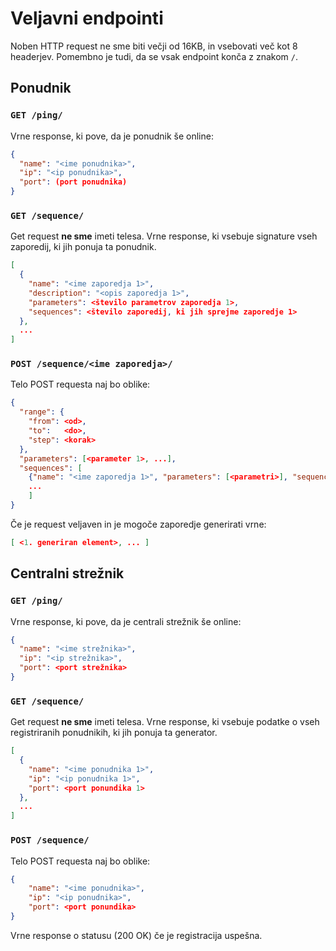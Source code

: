 # Veljavni endpointi

Noben HTTP request ne sme biti večji od 16KB, in vsebovati več 
kot 8 headerjev. Pomembno je tudi, da se vsak endpoint konča z znakom `/`.

## Ponudnik

### ```GET /ping/```
Vrne response, ki pove, da je ponudnik še online: 
```json
{
  "name": "<ime ponudnika>",
  "ip": "<ip ponudnika>",
  "port": (port ponudnika)
}
```

### ```GET /sequence/```
Get request **ne sme** imeti telesa. 
Vrne response, ki vsebuje signature vseh zaporedij, ki jih ponuja ta ponudnik.
```json
[
  {
    "name": "<ime zaporedja 1>",
    "description": "<opis zaporedja 1>",
    "parameters": <število parametrov zaporedja 1>,
    "sequences": <število zaporedij, ki jih sprejme zaporedje 1>
  },
  ...
]
```

### ```POST /sequence/<ime zaporedja>/```
Telo POST requesta naj bo oblike:
```json
{
  "range": {
    "from": <od>,
    "to":   <do>,
    "step": <korak>
  },
  "parameters": [<parameter 1>, ...],
  "sequences": [
    {"name": "<ime zaporedja 1>", "parameters": [<parametri>], "sequences": [<zaporedja>]},
    ...
    ]
}
```
Če je request veljaven in je mogoče zaporedje generirati vrne:
```json
[ <1. generiran element>, ... ]
```
## Centralni strežnik

### ```GET /ping/```
Vrne response, ki pove, da je centrali strežnik še online: 
```json
{
  "name": "<ime strežnika>",
  "ip": "<ip strežnika>",
  "port": <port strežnika>
}
```

### ```GET /sequence/```
Get request **ne sme** imeti telesa. 
Vrne response, ki vsebuje podatke o vseh registriranih ponudnikih, ki jih ponuja ta generator.
```json
[
  {
    "name": "<ime ponudnika 1>",
    "ip": "<ip ponudnika 1>",
    "port": <port ponundika 1>
  },
  ...
]
```

### ```POST /sequence/```
Telo POST requesta naj bo oblike:
```json
{
    "name": "<ime ponudnika>",
    "ip": "<ip ponudnika>",
    "port": <port ponundika>
}
```
Vrne response o statusu (200 OK) če je registracija uspešna.